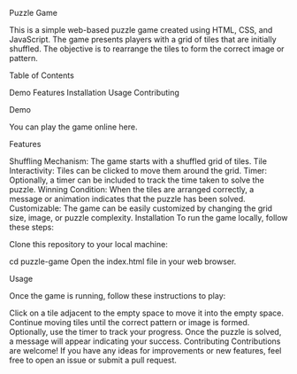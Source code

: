 Puzzle Game



This is a simple web-based puzzle game created using HTML, CSS, and JavaScript. The game presents players with a grid of tiles that are initially shuffled. The objective is to rearrange the tiles to form the correct image or pattern.

Table of Contents


Demo
Features
Installation
Usage
Contributing

Demo


You can play the game online here.

Features


Shuffling Mechanism: The game starts with a shuffled grid of tiles.
Tile Interactivity: Tiles can be clicked to move them around the grid.
Timer: Optionally, a timer can be included to track the time taken to solve the puzzle.
Winning Condition: When the tiles are arranged correctly, a message or animation indicates that the puzzle has been solved.
Customizable: The game can be easily customized by changing the grid size, image, or puzzle complexity.
Installation
To run the game locally, follow these steps:

Clone this repository to your local machine:



cd puzzle-game
Open the index.html file in your web browser.

Usage


Once the game is running, follow these instructions to play:

Click on a tile adjacent to the empty space to move it into the empty space.
Continue moving tiles until the correct pattern or image is formed.
Optionally, use the timer to track your progress.
Once the puzzle is solved, a message will appear indicating your success.
Contributing
Contributions are welcome! If you have any ideas for improvements or new features, feel free to open an issue or submit a pull request.

